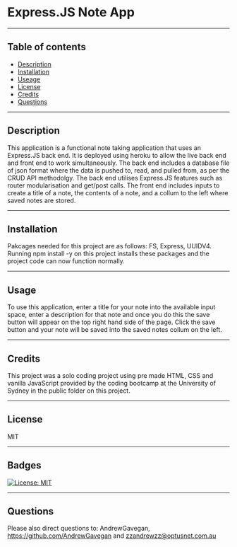 # Express.JS Note App

---
## Table of contents
* [Description](#Description)
* [Installation](Installation)
* [Useage](Usage)
* [License](License)
* [Credits](Credits)
* [Questions](Questions)
---
## Description
This application is a functional note taking application that uses an Express.JS back end. It is deployed using heroku to allow the live back end and front end to work simultaneously. The back end includes a database file of json format where the data is pushed to, read, and pulled from, as per the CRUD API methodolgy. The back end utilises Express.JS features such as router modularisation and get/post calls. The front end includes inputs to create a title of a note, the contents of a note, and a collum to the left where saved notes are stored. 

---
## Installation
Pakcages needed for this project are as follows: FS, Express, UUIDV4. Running npm install -y on this project installs these packages and the project code can now function normally. 

---
## Usage 
To use this application, enter a title for your note into the available input space, enter a description for that note and once you do this the save button will appear on the top right hand side of the page. Click the save button and your note will be saved into the saved notes collum on the left.

---
## Credits 
This project was a solo coding project using pre made HTML, CSS and vanilla JavaScript provided by the coding bootcamp at the University of Sydney in the public folder on this project. 

---
## License

MIT 

---
## Badges


[![License: MIT](https://img.shields.io/badge/License-MIT-yellow.svg)](https://opensource.org/licenses/MIT)

---
## Questions

Please also direct questions to: AndrewGavegan, https://github.com/AndrewGavegan and zzandrewzz@optusnet.com.au
